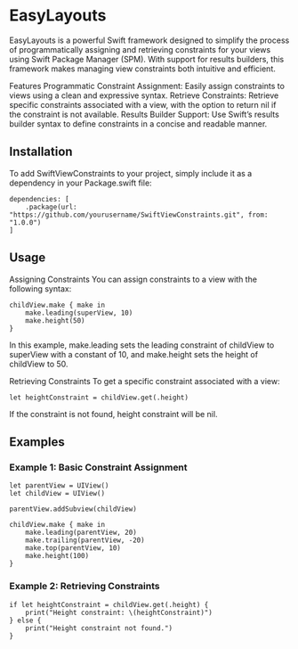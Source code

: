 # EasyLayouts

EasyLayouts is a powerful Swift framework designed to simplify the process of programmatically assigning and retrieving constraints for your views using Swift Package Manager (SPM). With support for results builders, this framework makes managing view constraints both intuitive and efficient.

Features
Programmatic Constraint Assignment: Easily assign constraints to views using a clean and expressive syntax.
Retrieve Constraints: Retrieve specific constraints associated with a view, with the option to return nil if the constraint is not available.
Results Builder Support: Use Swift’s results builder syntax to define constraints in a concise and readable manner.

## Installation
To add SwiftViewConstraints to your project, simply include it as a dependency in your Package.swift file:
```
dependencies: [
    .package(url: "https://github.com/yourusername/SwiftViewConstraints.git", from: "1.0.0")
]
```
## Usage
Assigning Constraints
You can assign constraints to a view with the following syntax:
```
childView.make { make in
    make.leading(superView, 10)
    make.height(50)
}
```
In this example, make.leading sets the leading constraint of childView to superView with a constant of 10, and make.height sets the height of childView to 50.

Retrieving Constraints
To get a specific constraint associated with a view:
```
let heightConstraint = childView.get(.height)
```
If the constraint is not found, height constraint will be nil.

## Examples
### Example 1: Basic Constraint Assignment
```
let parentView = UIView()
let childView = UIView()

parentView.addSubview(childView)

childView.make { make in
    make.leading(parentView, 20)
    make.trailing(parentView, -20)
    make.top(parentView, 10)
    make.height(100)
}
```
### Example 2: Retrieving Constraints
```
if let heightConstraint = childView.get(.height) {
    print("Height constraint: \(heightConstraint)")
} else {
    print("Height constraint not found.")
}
```
